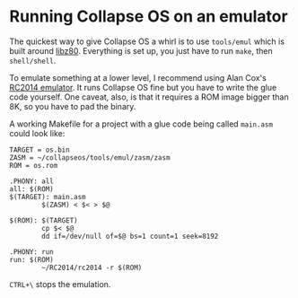 # Running Collapse OS on an emulator

The quickest way to give Collapse OS a whirl is to use `tools/emul` which is
built around [libz80][libz80]. Everything is set up, you just have to run
`make`, then `shell/shell`.

To emulate something at a lower level, I recommend using Alan Cox's [RC2014
emulator][rc2014-emul]. It runs Collapse OS fine but you have to write the
glue code yourself. One caveat, also, is that it requires a ROM image bigger
than 8K, so you have to pad the binary.

A working Makefile for a project with a glue code being called `main.asm` could
look like:

    TARGET = os.bin
    ZASM = ~/collapseos/tools/emul/zasm/zasm
    ROM = os.rom

    .PHONY: all
    all: $(ROM)
    $(TARGET): main.asm
            $(ZASM) < $< > $@

    $(ROM): $(TARGET)
            cp $< $@
            dd if=/dev/null of=$@ bs=1 count=1 seek=8192

    .PHONY: run
    run: $(ROM)
            ~/RC2014/rc2014 -r $(ROM)

`CTRL+\` stops the emulation.

[libz80]: https://github.com/ggambetta/libz80
[rc2014-emul]: https://github.com/EtchedPixels/RC2014
